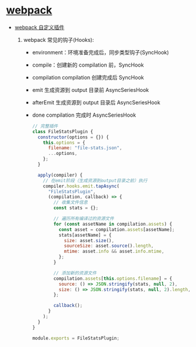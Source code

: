 # [webpack](https://webpack.js.org/)

- [webpack 自定义插件](https://www.webpackjs.com/contribute/writing-a-plugin/#creating-a-plugin)

  1. webpack 常见的钩子(Hooks):

     - environment：环境准备完成后，同步类型钩子(SyncHook)
     - compile：创建新的 compilation 前，SyncHook
     - compilation compilation 创建完成后 SyncHook
     - emit 生成资源到 output 目录前 AsyncSeriesHook
     - afterEmit 生成资源到 output 目录后 AsyncSeriesHook
     - done compilation 完成时 AsyncSeriesHook

       ```js
       // 完整插件
       class FileStatsPlugin {
         constructor(options = {}) {
           this.options = {
             filename: "file-stats.json",
             ...options,
           };
         }

         apply(compiler) {
           // 在emit阶段（生成资源到output目录之前）执行
           compiler.hooks.emit.tapAsync(
             "FileStatsPlugin",
             (compilation, callback) => {
               // 收集文件信息
               const stats = {};

               // 遍历所有编译过的资源文件
               for (const assetName in compilation.assets) {
                 const asset = compilation.assets[assetName];
                 stats[assetName] = {
                   size: asset.size(),
                   sourceSize: asset.source().length,
                   mtime: asset.info && asset.info.mtime,
                 };
               }

               // 添加新的资源文件
               compilation.assets[this.options.filename] = {
                 source: () => JSON.stringify(stats, null, 2),
                 size: () => JSON.stringify(stats, null, 2).length,
               };

               callback();
             }
           );
         }
       }

       module.exports = FileStatsPlugin;
       ```
